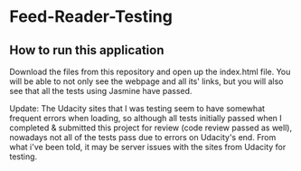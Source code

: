 # Feed-Reader-Testing

## How to run this application

Download the files from this repository and open up the index.html file.
You will be able to not only see the webpage and all its' links, but you will
also see that all the tests using Jasmine have passed.


Update: The Udacity sites that I was testing seem to have somewhat frequent errors when loading, so although all tests initially passed when I completed & submitted this project for review (code review passed as well), nowadays not all of the tests pass due to errors on Udacity's end. From what i've been told, it may be server issues with the sites from Udacity for testing.
